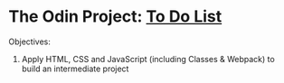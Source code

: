 # The Odin Project: [To Do List](https://www.theodinproject.com/lessons/node-path-javascript-todo-list#project-solution)  
  
  
Objectives:  
1. Apply HTML, CSS and JavaScript (including Classes & Webpack) to build an intermediate project  
  
   
